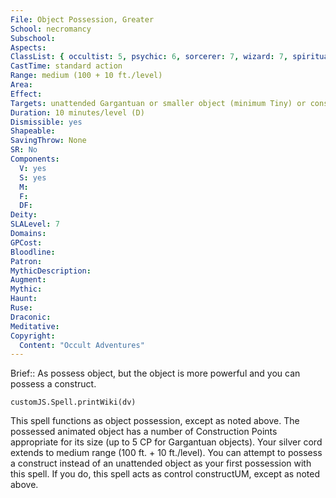 ```yaml
---
File: Object Possession, Greater
School: necromancy
Subschool: 
Aspects: 
ClassList: { occultist: 5, psychic: 6, sorcerer: 7, wizard: 7, spiritualist: 6, witch: 7 }
CastTime: standard action
Range: medium (100 + 10 ft./level)
Area: 
Effect: 
Targets: unattended Gargantuan or smaller object (minimum Tiny) or construct
Duration: 10 minutes/level (D)
Dismissible: yes
Shapeable: 
SavingThrow: None
SR: No
Components:
  V: yes
  S: yes
  M: 
  F: 
  DF: 
Deity: 
SLALevel: 7
Domains: 
GPCost: 
Bloodline: 
Patron: 
MythicDescription: 
Augment: 
Mythic: 
Haunt: 
Ruse: 
Draconic: 
Meditative: 
Copyright:
  Content: "Occult Adventures"
---
```

Brief:: As possess object, but the object is more powerful and you can possess a construct.

```dataviewjs
customJS.Spell.printWiki(dv)
```

This spell functions as object possession, except as noted above. The possessed animated object has a number of Construction Points appropriate for its size (up to 5 CP for Gargantuan objects). Your silver cord extends to medium range (100 ft. + 10 ft./level).  You can attempt to possess a construct instead of an unattended object as your first possession with this spell. If you do, this spell acts as control constructUM, except as noted above.
